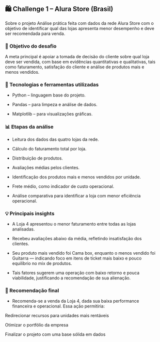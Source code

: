 ## 🛍️ Challenge 1 – Alura Store (Brasil)
Sobre o projeto
Análise prática feita com dados da rede Alura Store com o objetivo de identificar qual das lojas apresenta menor desempenho e deve ser recomendada para venda.



### 📌 Objetivo do desafio
A meta principal é apoiar a tomada de decisão do cliente sobre qual loja deve ser vendida, com base em evidências quantitativas e qualitativas, tais como faturamento, satisfação do cliente e análise de produtos mais e menos vendidos.



### 🔧 Tecnologias e ferramentas utilizadas
* Python – linguagem base do projeto.

* Pandas – para limpeza e análise de dados.

* Matplotlib – para visualizações gráficas.




### 📊 Etapas da análise
* Leitura dos dados das quatro lojas da rede.

* Cálculo do faturamento total por loja.

* Distribuição de produtos.

* Avaliações médias pelos clientes.

* Identificação dos produtos mais e menos vendidos por unidade.

* Frete médio, como indicador de custo operacional.

* Análise comparativa para identificar a loja com menor eficiência operacional.




### 💡 Principais insights
* A Loja 4 apresentou o menor faturamento entre todas as lojas analisadas.

* Recebeu avaliações abaixo da média, refletindo insatisfação dos clientes.

* Seu produto mais vendido foi Cama box, enquanto o menos vendido foi Guitarra — indicando foco em itens de ticket mais baixo e pouco equilíbrio no mix de produtos.

* Tais fatores sugerem uma operação com baixo retorno e pouca viabilidade, justificando a recomendação de sua alienação.




### 🎯 Recomendação final
* Recomenda-se a venda da Loja 4, dada sua baixa performance financeira e operacional. Essa ação permitiria:

Redirecionar recursos para unidades mais rentáveis

Otimizar o portfólio da empresa

Finalizar o projeto com uma base sólida em dados


